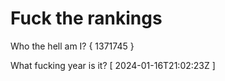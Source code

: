 # Fuck the rankings

Who the hell am I?
{ 1371745 }

What fucking year is it?
[ 2024-01-16T21:02:23Z ]

